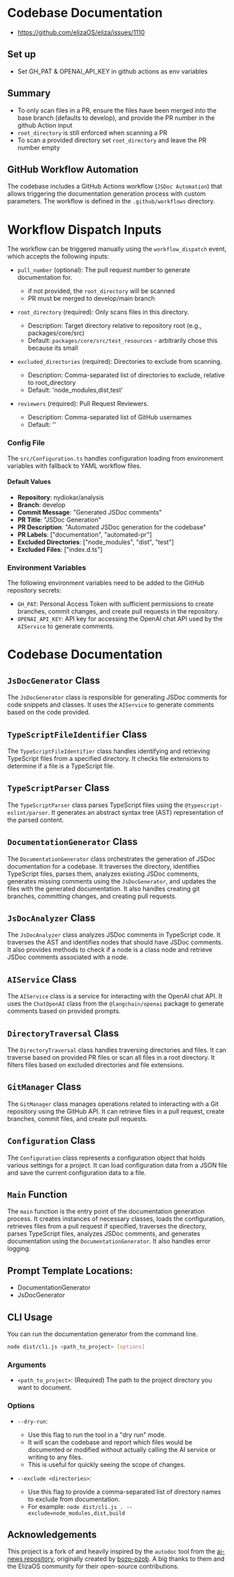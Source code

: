 # Codebase Documentation

- https://github.com/elizaOS/eliza/issues/1110

## Set up

- Set GH_PAT & OPENAI_API_KEY in github actions as env variables

## Summary

- To only scan files in a PR, ensure the files have been merged into the base branch (defaults to develop), and provide the PR number in the github Action input
- `root_directory` is still enforced when scanning a PR
- To scan a provided directory set `root_directory` and leave the PR number empty

## GitHub Workflow Automation

The codebase includes a GitHub Actions workflow (`JSDoc Automation`) that allows triggering the documentation generation process with custom parameters. The workflow is defined in the `.github/workflows` directory.

# Workflow Dispatch Inputs

The workflow can be triggered manually using the `workflow_dispatch` event, which accepts the following inputs:

- `pull_number` (optional): The pull request number to generate documentation for.

  - if not provided, the `root_directory` will be scanned
  - PR must be merged to develop/main branch

- `root_directory` (required): Only scans files in this directory.

  - Description: Target directory relative to repository root (e.g., packages/core/src)
  - Default: `packages/core/src/test_resources` - arbitrarily chose this because its small

- `excluded_directories` (required): Directories to exclude from scanning.

  - Description: Comma-separated list of directories to exclude, relative to root_directory
  - Default: 'node_modules,dist,test'

- `reviewers` (required): Pull Request Reviewers.
  - Description: Comma-separated list of GitHub usernames
  - Default: ''

### Config File

The `src/Configuration.ts` handles configuration loading from environment variables with fallback to YAML workflow files.

#### Default Values

- **Repository**: nydiokar/analysis
- **Branch**: develop
- **Commit Message**: "Generated JSDoc comments"
- **PR Title**: "JSDoc Generation"
- **PR Description**: "Automated JSDoc generation for the codebase"
- **PR Labels**: ["documentation", "automated-pr"]
- **Excluded Directories**: ["node_modules", "dist", "test"]
- **Excluded Files**: ["index.d.ts"]

### Environment Variables

The following environment variables need to be added to the GitHub repository secrets:

- `GH_PAT`: Personal Access Token with sufficient permissions to create branches, commit changes, and create pull requests in the repository.
- `OPENAI_API_KEY`: API key for accessing the OpenAI chat API used by the `AIService` to generate comments.

# Codebase Documentation

## `JsDocGenerator` Class

The `JsDocGenerator` class is responsible for generating JSDoc comments for code snippets and classes. It uses the `AIService` to generate comments based on the code provided.

## `TypeScriptFileIdentifier` Class

The `TypeScriptFileIdentifier` class handles identifying and retrieving TypeScript files from a specified directory. It checks file extensions to determine if a file is a TypeScript file.

## `TypeScriptParser` Class

The `TypeScriptParser` class parses TypeScript files using the `@typescript-eslint/parser`. It generates an abstract syntax tree (AST) representation of the parsed content.

## `DocumentationGenerator` Class

The `DocumentationGenerator` class orchestrates the generation of JSDoc documentation for a codebase. It traverses the directory, identifies TypeScript files, parses them, analyzes existing JSDoc comments, generates missing comments using the `JsDocGenerator`, and updates the files with the generated documentation. It also handles creating git branches, committing changes, and creating pull requests.

## `JsDocAnalyzer` Class

The `JsDocAnalyzer` class analyzes JSDoc comments in TypeScript code. It traverses the AST and identifies nodes that should have JSDoc comments. It also provides methods to check if a node is a class node and retrieve JSDoc comments associated with a node.

## `AIService` Class

The `AIService` class is a service for interacting with the OpenAI chat API. It uses the `ChatOpenAI` class from the `@langchain/openai` package to generate comments based on provided prompts.

## `DirectoryTraversal` Class

The `DirectoryTraversal` class handles traversing directories and files. It can traverse based on provided PR files or scan all files in a root directory. It filters files based on excluded directories and file extensions.

## `GitManager` Class

The `GitManager` class manages operations related to interacting with a Git repository using the GitHub API. It can retrieve files in a pull request, create branches, commit files, and create pull requests.

## `Configuration` Class

The `Configuration` class represents a configuration object that holds various settings for a project. It can load configuration data from a JSON file and save the current configuration data to a file.

## `Main` Function

The `main` function is the entry point of the documentation generation process. It creates instances of necessary classes, loads the configuration, retrieves files from a pull request if specified, traverses the directory, parses TypeScript files, analyzes JSDoc comments, and generates documentation using the `DocumentationGenerator`. It also handles error logging.

## Prompt Template Locations:

- DocumentationGenerator
- JsDocGenerator

## CLI Usage

You can run the documentation generator from the command line.

```bash
node dist/cli.js <path_to_project> [options]
```

### Arguments

-   `<path_to_project>`: (Required) The path to the project directory you want to document.

### Options

-   `--dry-run`:
    -   Use this flag to run the tool in a "dry run" mode.
    -   It will scan the codebase and report which files would be documented or modified without actually calling the AI service or writing to any files.
    -   This is useful for quickly seeing the scope of changes.

-   `--exclude <directories>`:
    -   Use this flag to provide a comma-separated list of directory names to exclude from documentation.
    -   For example: `node dist/cli.js . --exclude=node_modules,dist,build`

## Acknowledgements

This project is a fork of and heavily inspired by the `autodoc` tool from the [ai-news repository](https://github.com/bozp-pzob/ai-news/tree/main/autodoc), originally created by [bozp-pzob](https://github.com/bozp-pzob). A big thanks to them and the ElizaOS community for their open-source contributions.

